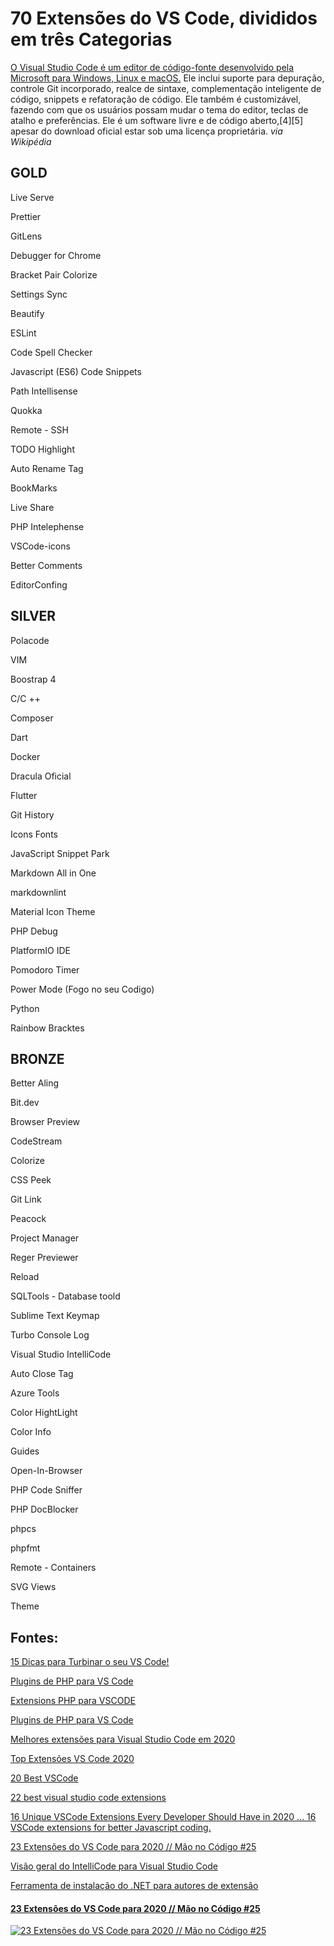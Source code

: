 # 70 Extensões do VS Code, divididos em três Categorias 

[O Visual Studio Code é um editor de código-fonte desenvolvido pela Microsoft para Windows, Linux e macOS.](https://pt.wikipedia.org/wiki/Visual_Studio_Code) Ele inclui suporte para depuração, controle Git incorporado, realce de sintaxe, complementação inteligente de código, snippets e refatoração de código. Ele também é customizável, fazendo com que os usuários possam mudar o tema do editor, teclas de atalho e preferências. Ele é um software livre e de código aberto,[4][5] apesar do download oficial estar sob uma licença proprietária. _via Wikipédia_

## GOLD

Live Serve

Prettier

GitLens

Debugger for Chrome

Bracket Pair Colorize

Settings Sync

Beautify

ESLint

Code Spell Checker

Javascript (ES6) Code Snippets

Path Intellisense

Quokka

Remote - SSH

TODO Highlight

Auto Rename Tag

BookMarks

Live Share

PHP Intelephense

VSCode-icons

Better Comments

EditorConfing


## SILVER

Polacode

VIM

Boostrap 4

C/C ++

Composer 

Dart

Docker

Dracula Oficial

Flutter

Git History

Icons Fonts

JavaScript Snippet Park

Markdown All in One

markdownlint

Material Icon Theme

PHP Debug

PlatformIO IDE

Pomodoro Timer

Power Mode (Fogo  no seu Codigo)

Python

Rainbow Bracktes


## BRONZE

Better Aling

Bit.dev

Browser Preview

CodeStream

Colorize

CSS Peek


Git Link

Peacock

Project Manager

Reger Previewer

Reload

SQLTools - Database toold

Sublime Text Keymap

Turbo Console Log

Visual Studio IntelliCode

Auto Close Tag

Azure Tools

Color  HightLight

Color Info

Guides


Open-In-Browser

PHP Code Sniffer

PHP DocBlocker

phpcs

phpfmt

Remote - Containers

SVG Views

Theme



## Fontes:

[15 Dicas para Turbinar o seu VS Code!](https://medium.com/womakerscode/15-dicas-para-turbinar-o-seu-vs-code-e11c75b10dc50)

[Plugins de PHP para VS Code](https://medium.com/@vitorrodrigues0201/plugins-de-php-para-vs-code-389b634edece)

[Extensions PHP para VSCODE](https://cursos.alura.com.br/forum/topico-extensions-php-para-vscode-868610)

[Plugins de PHP para VS Code](https://medium.com/@vitorrodrigues0201/plugins-de-php-para-vs-code-389b634edece)

[Melhores extensões para Visual Studio Code em 2020](https://blog.geekhunter.com.br/melhores-extensoes-para-visual-studio-code-em-2020/)

[Top Extensões VS Code 2020](https://marquesfernandes.com/tecnologia/top-extensoes-uteis-para-vscode-2020/)

[20 Best VSCode](https://x-team.com/blog/best-vscode-extensions/)
 
[22 best visual studio code extensions](https://scotch.io/bar-talk/22-best-visual-studio-code-extensions-for-web-development/amp)

[16 Unique VSCode Extensions Every Developer Should Have in 2020 ... 16 VSCode extensions for better Javascript coding.](https://blog.bitsrc.io/16-unique-vscode-extensions-every-developer-should-have-in-2020-c4dcdb74506a)

[23 Extensões do VS Code para 2020 // Mão no Código #25](https://youtu.be/tmgpF7Bn3_E)

[Visão geral do IntelliCode para Visual Studio Code](https://docs.microsoft.com/pt-br/visualstudio/intellicode/intellicode-visual-studio-code)

[Ferramenta de instalação do .NET para autores de extensão](https://docs.microsoft.com/pt-br/dotnet/core/additional-tools/vscode-dotnet-runtime)

#### [23 Extensões do VS Code para 2020 // Mão no Código #25](http://www.youtube.com/watch?v=tmgpF7Bn3_E)

[![23 Extensões do VS Code para 2020 // Mão no Código #25](http://img.youtube.com/vi/tmgpF7Bn3_E/0.jpg)](http://www.youtube.com/watch?v=tmgpF7Bn3_E "23 Extensões do VS Code para 2020 // Mão no Código #25")
